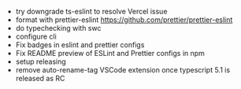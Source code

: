 -   try downgrade ts-eslint to resolve Vercel issue
-   format with prettier-eslint https://github.com/prettier/prettier-eslint
-   do typechecking with swc
-   configure cli
-   Fix badges in eslint and prettier configs
-   Fix README preview of ESLint and Prettier configs in npm
-   setup releasing
-   remove auto-rename-tag VSCode extension once typescript 5.1 is released as RC
